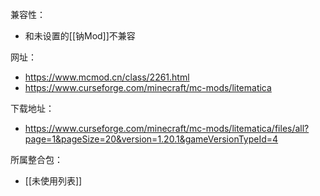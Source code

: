 兼容性：
- 和未设置的[[钠Mod]]不兼容

网址：
- https://www.mcmod.cn/class/2261.html
- https://www.curseforge.com/minecraft/mc-mods/litematica

下载地址：
- https://www.curseforge.com/minecraft/mc-mods/litematica/files/all?page=1&pageSize=20&version=1.20.1&gameVersionTypeId=4

所属整合包：
- [[未使用列表]]